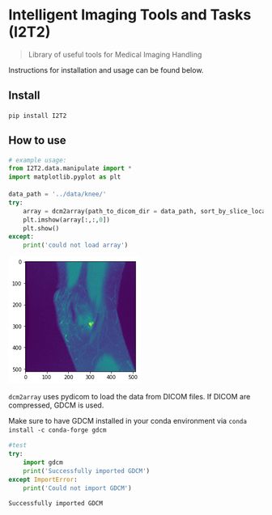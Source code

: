 # Intelligent Imaging Tools and Tasks (I2T2) 
> Library of useful tools for Medical Imaging Handling


Instructions for installation and usage can be found below.

## Install

`pip install I2T2`

## How to use

```python
# example usage:
from I2T2.data.manipulate import *
import matplotlib.pyplot as plt

data_path = '../data/knee/'
try:
    array = dcm2array(path_to_dicom_dir = data_path, sort_by_slice_location=True)
    plt.imshow(array[:,:,0])
    plt.show()
except:
    print('could not load array')    
```


![png](docs/images/output_4_0.png)


`dcm2array` uses pydicom to load the data from DICOM files. If DICOM are compressed, GDCM is used.

Make sure to have GDCM installed in your conda environment via `conda install -c conda-forge gdcm`

```python
#test
try:
    import gdcm
    print('Successfully imported GDCM')
except ImportError:
    print('Could not import GDCM')
```

    Successfully imported GDCM

